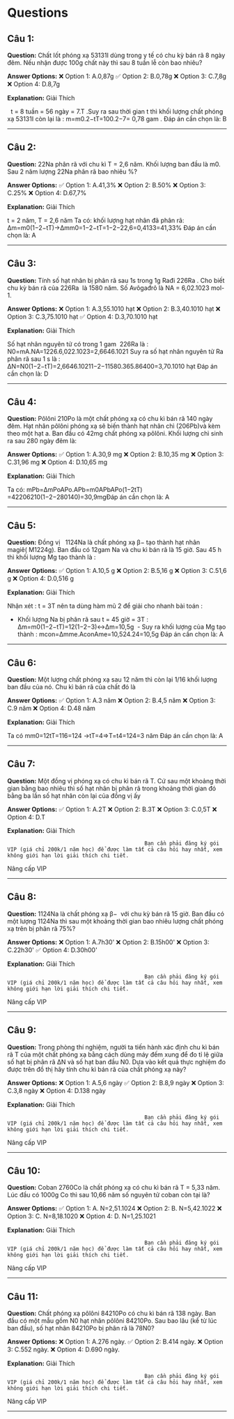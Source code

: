 # Questions

## Câu 1:

**Question:** Chất Iốt phóng xạ 53131I dùng trong y tế có chu kỳ bán rã 8 ngày đêm. Nếu nhận được 100g chất này thì sau 8 tuần lễ còn bao nhiêu?

**Answer Options:**
❌ Option 1: A.0,87g
✅ Option 2: B.0,78g
❌ Option 3: C.7,8g
❌ Option 4: D.8,7g

**Explanation:** Giải Thích



  t = 8 tuần = 56 ngày = 7.T .Suy ra sau thời gian t thì khối lượng chất phóng xạ 53131I còn lại là :
m=m0.2−tT=100.2−7= 0,78 gam .
Đáp án cần chọn là: B

---

## Câu 2:

**Question:** 22Na phân rã với chu kì T = 2,6 năm. Khối lượng ban đầu là m0. Sau 2 năm lượng 22Na phân rã bao nhiêu %?

**Answer Options:**
✅ Option 1: A.41,3%
❌ Option 2: B.50%
❌ Option 3: C.25%
❌ Option 4: D.67,7%

**Explanation:** Giải Thích



t = 2 năm, T = 2,6 năm
Ta có: khối lượng hạt nhân đã phân rã:
Δm=m0(1−2−tT)→Δmm0=1−2−tT=1−2−22,6=0,4133=41,33%
Đáp án cần chọn là: A

---

## Câu 3:

**Question:** Tính số hạt nhân bị phân rã sau 1s trong 1g Rađi 226Ra . Cho biết chu kỳ bán rã của 226Ra  là 1580 năm. Số Avôgađrô là NA = 6,02.1023 mol-1.

**Answer Options:**
❌ Option 1: A.3,55.1010 hạt
❌ Option 2: B.3,40.1010 hạt
❌ Option 3: C.3,75.1010 hạt
✅ Option 4: D.3,70.1010 hạt

**Explanation:** Giải Thích



Số hạt nhân nguyên tử có trong 1 gam  226Ra là :
N0=mA.NA=1226.6,022.1023=2,6646.1021
Suy ra số hạt nhân nguyên tử Ra phân rã sau 1 s là :
ΔN=N0(1−2−tT)=2,6646.10211−2−11580.365.86400=3,70.1010 hạt
Đáp án cần chọn là: D

---

## Câu 4:

**Question:** Pôlôni 210Po là một chất phóng xạ có chu kì bán rã 140 ngày đêm. Hạt nhân pôlôni phóng xạ sẽ biến thành hạt nhân chì (206Pb)và kèm theo một hạt a. Ban đầu có 42mg chất phóng xạ pôlôni. Khối lượng chì sinh ra sau 280 ngày đêm là:

**Answer Options:**
✅ Option 1: A.30,9 mg
❌ Option 2: B.10,35 mg
❌ Option 3: C.31,96 mg
❌ Option 4: D.10,65 mg

**Explanation:** Giải Thích



Ta có:
mPb=ΔmPoAPo.APb​=m0APbAPo(1−2tT)​=42206210(1−2−280140)=30,9mgĐáp án cần chọn là: A

---

## Câu 5:

**Question:** Đồng vị   1124Na là chất phóng xạ β− tạo thành hạt nhân magiê( M1224g). Ban đầu có 12gam Na và chu kì bán rã là 15 giờ. Sau 45 h thì khối lượng Mg tạo thành là :

**Answer Options:**
✅ Option 1: A.10,5 g
❌ Option 2: B.5,16 g
❌ Option 3: C.51,6 g
❌ Option 4: D.0,516 g

**Explanation:** Giải Thích



Nhận xét : t = 3T nên ta dùng hàm mũ 2 để giải cho nhanh bài toán :
- Khối lượng Na bị phân rã sau t = 45 giờ = 3T :
Δm=m0(1−2−tT)=12(1−2−3)↔Δm=10,5g
 - Suy ra khối lượng của Mg tạo thành : mcon=Δmme.AconAme=10,524.24=10,5g
Đáp án cần chọn là: A

---

## Câu 6:

**Question:** Một lượng chất phóng xạ sau 12 năm thì còn lại 1/16 khối lượng ban đầu của nó. Chu kì bán rã của chất đó là

**Answer Options:**
✅ Option 1: A.3 năm
❌ Option 2: B.4,5 năm
❌ Option 3: C.9 năm
❌ Option 4: D.48 năm

**Explanation:** Giải Thích



Ta có mm0=12tT=116=124
→tT=4⇒T=t4=124=3 năm
Đáp án cần chọn là: A

---

## Câu 7:

**Question:** Một đồng vị phóng xạ có chu kì bán rã T. Cứ sau một khoảng thời gian bằng bao nhiêu thì số hạt nhân bị phân rã trong khoảng thời gian đó bằng ba lần số hạt nhân còn lại của đồng vị ấy

**Answer Options:**
✅ Option 1: A.2T
❌ Option 2: B.3T
❌ Option 3: C.0,5T
❌ Option 4: D.T

**Explanation:** Giải Thích




                                                Bạn cần phải đăng ký gói VIP (giá chỉ 200k/1 năm học) để được làm tất cả câu hỏi hay nhất, xem không giới hạn lời giải thích chi tiết.
                                            

Nâng cấp VIP

---

## Câu 8:

**Question:** 1124Na là chất phóng xạ β−  với chu kỳ bán rã 15 giờ. Ban đầu có một lượng 1124Na thì sau một khoảng thời gian bao nhiêu lượng chất phóng xạ trên bị phân rã 75%?

**Answer Options:**
❌ Option 1: A.7h30'
❌ Option 2: B.15h00'
❌ Option 3: C.22h30'
✅ Option 4: D.30h00'

**Explanation:** Giải Thích




                                                Bạn cần phải đăng ký gói VIP (giá chỉ 200k/1 năm học) để được làm tất cả câu hỏi hay nhất, xem không giới hạn lời giải thích chi tiết.
                                            

Nâng cấp VIP

---

## Câu 9:

**Question:** Trong phòng thí nghiệm, người ta tiến hành xác định chu kì bán rã T của một chất phóng xạ bằng cách dùng máy đếm xung để đo tỉ lệ giữa số hạt bị phân rã ΔN và số hạt ban đầu N0. Dựa vào kết quả thực nghiệm đo được trên đồ thị hãy tính chu kì bán rã của chất phóng xạ này?

**Answer Options:**
❌ Option 1: A.5,6 ngày
✅ Option 2: B.8,9 ngày
❌ Option 3: C.3,8 ngày
❌ Option 4: D.138 ngày

**Explanation:** Giải Thích




                                                Bạn cần phải đăng ký gói VIP (giá chỉ 200k/1 năm học) để được làm tất cả câu hỏi hay nhất, xem không giới hạn lời giải thích chi tiết.
                                            

Nâng cấp VIP

---

## Câu 10:

**Question:** Coban 2760Co là chất phóng xạ có chu kì bán rã T = 5,33 năm. Lúc đầu có 1000g Co thì sau 10,66 năm số nguyên tử coban còn tại là?

**Answer Options:**
✅ Option 1: A. N=2,51.1024
❌ Option 2: B. N=5,42.1022
❌ Option 3: C. N=8,18.1020
❌ Option 4: D. N=1,25.1021

**Explanation:** Giải Thích




                                                Bạn cần phải đăng ký gói VIP (giá chỉ 200k/1 năm học) để được làm tất cả câu hỏi hay nhất, xem không giới hạn lời giải thích chi tiết.
                                            

Nâng cấp VIP

---

## Câu 11:

**Question:** Chất phóng xạ pôlôni 84210Po có chu kì bán rã 138 ngày. Ban đầu có một mẫu gồm N0 hạt nhân pôlôni 84210Po. Sau bao lâu (kể từ lúc ban đầu), số hạt nhân 84210Po bị phân rã là 78N0?

**Answer Options:**
❌ Option 1: A.276 ngày.
✅ Option 2: B.414 ngày.
❌ Option 3: C.552 ngày.
❌ Option 4: D.690 ngày.

**Explanation:** Giải Thích




                                                Bạn cần phải đăng ký gói VIP (giá chỉ 200k/1 năm học) để được làm tất cả câu hỏi hay nhất, xem không giới hạn lời giải thích chi tiết.
                                            

Nâng cấp VIP

---

